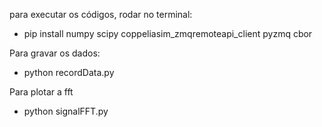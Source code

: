 para executar os códigos, rodar no terminal:

- pip install numpy scipy coppeliasim_zmqremoteapi_client pyzmq cbor

Para gravar os dados:
- python recordData.py 

Para plotar a fft
- python signalFFT.py